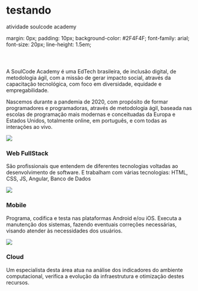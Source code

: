 # testando
atividade soulcode academy
<!DOCTYPE html>
<html lang="pt-br">
<head>
    <meta charset="UTF-8">
    <title>SoulCode Academy</title>
    <link rel="stylesheet" href="css/estilo.css">
</head>
<body>
    margin: 0px;
    padding: 10px;
    background-color: #2F4F4F;
    font-family: arial;
    font-size: 20px;
    line-height: 1.5em;
    <main>
        <header>
            <img src="img/logo.png" alt="">
        </header>
        <div id="apresentacao">
            <p>
                A SoulCode Academy é uma EdTech brasileira, de inclusão digital, de metodologia ágil, 
                com a missão de gerar impacto social, através da capacitação tecnológica, com foco em 
                diversidade, equidade e empregabilidade.
            </p>
            <p>
                Nascemos durante a pandemia de 2020, com propósito de formar programadores e 
                programadoras, através de metodologia ágil, baseada nas escolas de programação mais 
                modernas e conceituadas da Europa e Estados Unidos, totalmente online, em português, e 
                com todas as interações ao vivo.
            </p>
        </div>
        <section id="catalogo">
            <article class="cursos">
                <img src="img/full.png">
                <h1>Web FullStack</h1>
                <p>
                    São profissionais que entendem de diferentes tecnologias voltadas ao desenvolvimento 
                    de software. E trabalham com várias tecnologias: HTML, CSS, JS, Angular, Banco de Dados
                </p>
            </article>
            <article class="cursos">
                <img src="img/mobile.png">
                <h1>Mobile</h1>
                <p>
                    Programa, codifica e testa nas plataformas Android e/ou iOS. Executa a manutenção 
                    dos sistemas, fazendo eventuais correções necessárias, visando atender às necessidades
                     dos usuários.
                </p>
            </article>
            <article class="cursos">
                <img src="img/cloud.png">
                <h1>Cloud</h1>
                <p>
                    Um especialista desta área atua na análise dos indicadores do ambiente computacional, 
                    verifica a evolução da infraestrutura e otimização destes recursos.
                </p>
            </article>
        </section>
    </main>
</body>
</html>
